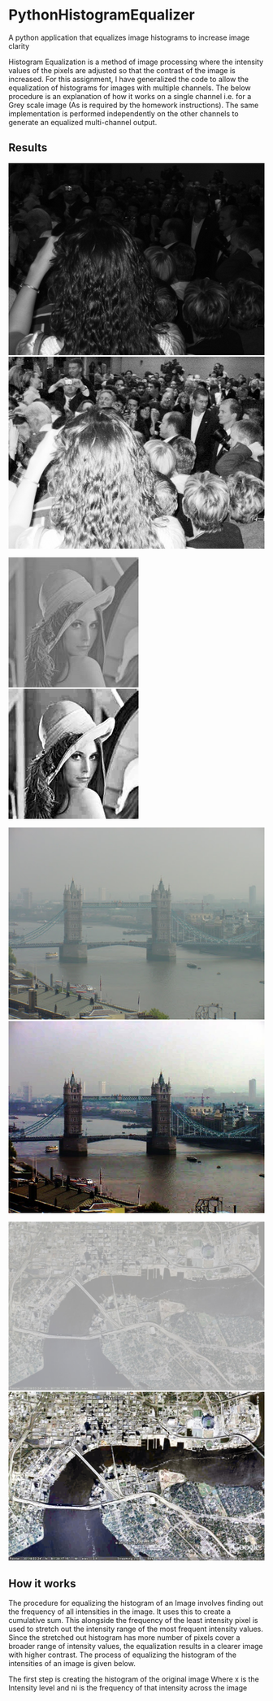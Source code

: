 # PythonHistogramEqualizer
A python application that equalizes image histograms to increase image clarity

Histogram Equalization is a method of image processing where the intensity values of the pixels are adjusted so that the contrast of the image is increased. For this assignment, I have generalized the code to allow the equalization of histograms for images with multiple channels. The below procedure is an explanation of how it works on a single channel i.e. for a Grey scale image (As is required by the homework instructions). The same implementation is performed independently on the other channels to generate an equalized multi-channel output.

## Results

![Example 1](https://github.com/richan8/PythonHistogramEqualizer/blob/main/imgs/1.png)
![Example 1 Equalized](https://github.com/richan8/PythonHistogramEqualizer/blob/main/imgs/1eq.png)

![Example 2](https://github.com/richan8/PythonHistogramEqualizer/blob/main/imgs/2.png)
![Example 2 Equalized](https://github.com/richan8/PythonHistogramEqualizer/blob/main/imgs/2eq.png)

![Example 2](https://github.com/richan8/PythonHistogramEqualizer/blob/main/imgs/3.jpg)
![Example 2 Equalized](https://github.com/richan8/PythonHistogramEqualizer/blob/main/imgs/3eq.jpg)

![Example 2](https://github.com/richan8/PythonHistogramEqualizer/blob/main/imgs/4.jpg)
![Example 2 Equalized](https://github.com/richan8/PythonHistogramEqualizer/blob/main/imgs/4eq.jpg)

## How it works

The procedure for equalizing the histogram of an Image involves finding out the frequency of all intensities in the image. It uses this to create a cumulative sum. This alongside the frequency of the least intensity pixel is used to stretch out the intensity range of the most frequent intensity values. Since the stretched out histogram has more number of pixels cover a broader range of intensity values, the equalization results in a clearer image with higher contrast. The process of equalizing the histogram of the intensities of an image is given below.

The first step is creating the histogram of the original image Where x is the Intensity level and ni is the frequency of that intensity across the image

